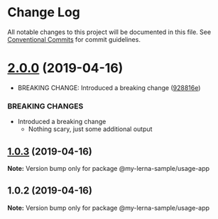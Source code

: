 # Change Log

All notable changes to this project will be documented in this file.
See [Conventional Commits](https://conventionalcommits.org) for commit guidelines.

# [2.0.0](https://github.com/jccrosby/lerna-sample-project/compare/@my-lerna-sample/usage-app@1.0.3...@my-lerna-sample/usage-app@2.0.0) (2019-04-16)


* BREAKING CHANGE: Introduced a breaking change ([928816e](https://github.com/jccrosby/lerna-sample-project/commit/928816e))


### BREAKING CHANGES

* Introduced a breaking change
  * Nothing scary, just some additional output





## [1.0.3](https://github.com/jccrosby/lerna-sample-project/compare/@my-lerna-sample/usage-app@1.0.2...@my-lerna-sample/usage-app@1.0.3) (2019-04-16)

**Note:** Version bump only for package @my-lerna-sample/usage-app





## 1.0.2 (2019-04-16)

**Note:** Version bump only for package @my-lerna-sample/usage-app
